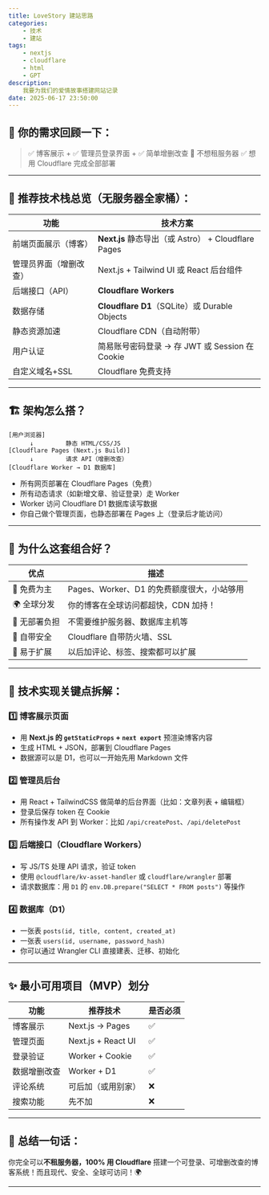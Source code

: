 ```yaml
---
title: LoveStory 建站思路
categories: 
    - 技术
    - 建站
tags: 
    - nextjs
    - cloudflare
    - html
    - GPT
description: 
    我要为我们的爱情故事搭建网站记录
date: 2025-06-17 23:50:00
---
```



## 🧩 你的需求回顾一下：

> ✅ 博客展示 + ✅ 管理员登录界面 + ✅ 简单增删改查
> 🚫 不想租服务器
> ✅ 想用 Cloudflare 完成全部部署

---

## 🧱 推荐技术栈总览（无服务器全家桶）：

| 功能          | 技术方案                                         |
|-------------|----------------------------------------------|
| 前端页面展示（博客）  | **Next.js** 静态导出（或 Astro） + Cloudflare Pages |
| 管理员界面（增删改查） | Next.js + Tailwind UI 或 React 后台组件           |
| 后端接口（API）   | **Cloudflare Workers**                       |
| 数据存储        | **Cloudflare D1**（SQLite）或 Durable Objects   |
| 静态资源加速      | Cloudflare CDN（自动附带）                         |
| 用户认证        | 简易账号密码登录 → 存 JWT 或 Session 在 Cookie          |
| 自定义域名+SSL   | Cloudflare 免费支持                              |

---

## 🏗️ 架构怎么搭？

```text
[用户浏览器]
      ↓         静态 HTML/CSS/JS
[Cloudflare Pages (Next.js Build)]
      ↓         请求 API（增删改查）
[Cloudflare Worker → D1 数据库]
```

* 所有网页部署在 Cloudflare Pages（免费）
* 所有动态请求（如新增文章、验证登录）走 Worker
* Worker 访问 Cloudflare D1 数据库读写数据
* 你自己做个管理页面，也静态部署在 Pages 上（登录后才能访问）

---

## 🌟 为什么这套组合好？

| 优点       | 描述                           |
|----------|------------------------------|
| 💸 免费为主  | Pages、Worker、D1 的免费额度很大，小站够用 |
| 🌍 全球分发  | 你的博客在全球访问都超快，CDN 加持！         |
| 🧳 无部署负担 | 不需要维护服务器、数据库主机等              |
| 🔐 自带安全  | Cloudflare 自带防火墙、SSL         |
| 🚀 易于扩展  | 以后加评论、标签、搜索都可以扩展             |

---

## 🔧 技术实现关键点拆解：
### 1️⃣ 博客展示页面

* 用 **Next.js 的 `getStaticProps` + `next export`** 预渲染博客内容
* 生成 HTML + JSON，部署到 Cloudflare Pages
* 数据源可以是 D1，也可以一开始先用 Markdown 文件

### 2️⃣ 管理员后台

* 用 React + TailwindCSS 做简单的后台界面（比如：文章列表 + 编辑框）
* 登录后保存 token 在 Cookie
* 所有操作发 API 到 Worker：比如 `/api/createPost`、`/api/deletePost`

### 3️⃣ 后端接口（Cloudflare Workers）

* 写 JS/TS 处理 API 请求，验证 token
* 使用 `@cloudflare/kv-asset-handler` 或 `cloudflare/wrangler` 部署
* 请求数据库：用 `D1` 的 `env.DB.prepare("SELECT * FROM posts")` 等操作

### 4️⃣ 数据库（D1）

* 一张表 `posts(id, title, content, created_at)`
* 一张表 `users(id, username, password_hash)`
* 你可以通过 Wrangler CLI 直接建表、迁移、初始化

---

## ✨ 最小可用项目（MVP）划分

| 功能     | 推荐技术               | 是否必须 |
|--------|--------------------|------|
| 博客展示   | Next.js → Pages    | ✅    |
| 管理页面   | Next.js + React UI | ✅    |
| 登录验证   | Worker + Cookie    | ✅    |
| 数据增删改查 | Worker + D1        | ✅    |
| 评论系统   | 可后加（或用别家）          | ❌    |
| 搜索功能   | 先不加                | ❌    |

---

## 🐣 总结一句话：

你完全可以**不租服务器，100% 用 Cloudflare** 搭建一个可登录、可增删改查的博客系统！而且现代、安全、全球可访问！🌍

---

